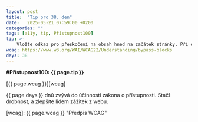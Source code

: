 ```yaml
---
layout: post
title:  "Tip pro 38. den"
date:   2025-05-21 07:59:00 +0200
categories: ""
tags: [a11y, tip, Přístupnost100]
tip: >- 
    Vložte odkaz pro přeskočení na obsah hned na začátek stránky. Při ovládání pomocí klávesnice tak nemusí uživatel procházet celé menu při každém načtení stránky.
wcag: https://www.w3.org/WAI/WCAG22/Understanding/bypass-blocks
days: 38
---
```

**#Přístupnost100: {{ page.tip }}**

[{{ page.wcag }}][wcag]

{{ page.days }} dnů zvývá do účinnosti zákona o přístupnosti. Stačí drobnost, a zlepšíte lidem zážitek z webu.

[wcag]: {{ page.wcag }} "Předpis WCAG"
